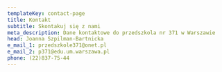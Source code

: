 ```yaml
---
templateKey: contact-page
title: Kontakt
subtitle: Skontakuj się z nami
meta_description: Dane kontaktowe do przedszkola nr 371 w Warszawie
head: Joanna Szpilman-Bartnicka
e_mail_1: przedszkole371@onet.pl
e_mail_2: p371@edu.um.warszawa.pl
phone: (22)837-75-44
---
```

